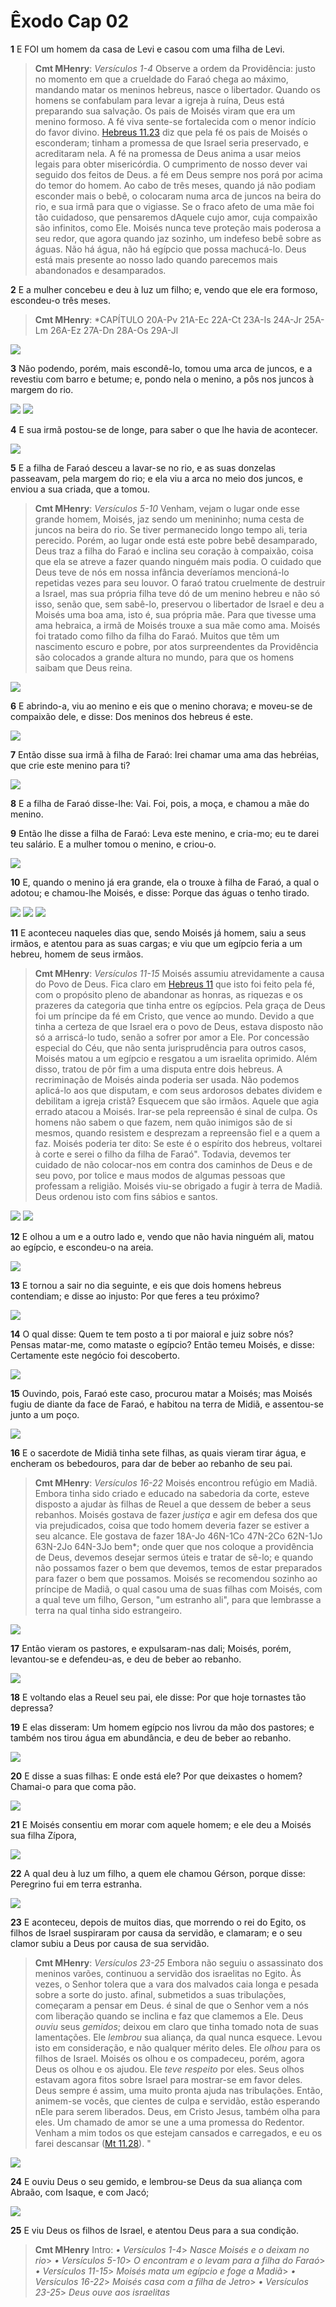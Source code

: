 # Êxodo Cap 02

**1** 	E FOI um homem da casa de Levi e casou com uma filha de Levi.

> **Cmt MHenry**: *Versículos 1-4* Observe a ordem da Providência: justo no momento em que a crueldade do Faraó chega ao máximo, mandando matar os meninos hebreus, nasce o libertador. Quando os homens se confabulam para levar a igreja à ruína, Deus está preparando sua salvação. Os pais de Moisés viram que era um menino formoso. A fé viva sente-se fortalecida com o menor indício do favor divino. [H](../58N-Hb/11.md#23)[ebreus 11.23](../58N-Hb/11.md#23) diz que pela fé os pais de Moisés o esconderam; tinham a promessa de que Israel seria preservado, e acreditaram nela. A fé na promessa de Deus anima a usar meios legais para obter misericórdia. O cumprimento de nosso dever vai seguido dos feitos de Deus. a fé em Deus sempre nos porá por acima do temor do homem. Ao cabo de três meses, quando já não podiam esconder mais o bebê, o colocaram numa arca de juncos na beira do rio, e sua irmã para que o vigiasse. Se o fraco afeto de uma mãe foi tão cuidadoso, que pensaremos dAquele cujo amor, cuja compaixão são infinitos, como Ele. Moisés nunca teve proteção mais poderosa a seu redor, que agora quando jaz sozinho, um indefeso bebê sobre as águas. Não há água, não há egípcio que possa machucá-lo. Deus está mais presente ao nosso lado quando parecemos mais abandonados e desamparados.

**2** 	E a mulher concebeu e deu à luz um filho; e, vendo que ele era formoso, escondeu-o três meses.

> **Cmt MHenry**: *CAPÍTULO 20A-Pv 21A-Ec 22A-Ct 23A-Is 24A-Jr 25A-Lm 26A-Ez 27A-Dn 28A-Os 29A-Jl

![](../Images/SweetPublishing/2-2-1.jpg) 

**3** 	Não podendo, porém, mais escondê-lo, tomou uma arca de juncos, e a revestiu com barro e betume; e, pondo nela o menino, a pôs nos juncos à margem do rio.

![](../Images/SweetPublishing/2-2-2.jpg) ![](../Images/SweetPublishing/2-2-3.jpg) 

**4** 	E sua irmã postou-se de longe, para saber o que lhe havia de acontecer.

![](../Images/SweetPublishing/2-2-4.jpg) 

**5** 	E a filha de Faraó desceu a lavar-se no rio, e as suas donzelas passeavam, pela margem do rio; e ela viu a arca no meio dos juncos, e enviou a sua criada, que a tomou.

> **Cmt MHenry**: *Versículos 5-10* Venham, vejam o lugar onde esse grande homem, Moisés, jaz sendo um menininho; numa cesta de juncos na beira do rio. Se tiver permanecido longo tempo ali, teria perecido. Porém, ao lugar onde está este pobre bebê desamparado, Deus traz a filha do Faraó e inclina seu coração à compaixão, coisa que ela se atreve a fazer quando ninguém mais podia. O cuidado que Deus teve de nós em nossa infância deveríamos mencioná-lo repetidas vezes para seu louvor. O faraó tratou cruelmente de destruir a Israel, mas sua própria filha teve dó de um menino hebreu e não só isso, senão que, sem sabê-lo, preservou o libertador de Israel e deu a Moisés uma boa ama, isto é, sua própria mãe. Para que tivesse uma ama hebraica, a irmã de Moisés trouxe a sua mãe como ama. Moisés foi tratado como filho da filha do Faraó. Muitos que têm um nascimento escuro e pobre, por atos surpreendentes da Providência são colocados a grande altura no mundo, para que os homens saibam que Deus reina.

![](../Images/SweetPublishing/2-2-5.jpg) 

**6** 	E abrindo-a, viu ao menino e eis que o menino chorava; e moveu-se de compaixão dele, e disse: Dos meninos dos hebreus é este.

![](../Images/SweetPublishing/2-2-6.jpg) 

**7** 	Então disse sua irmã à filha de Faraó: Irei chamar uma ama das hebréias, que crie este menino para ti?

![](../Images/SweetPublishing/2-2-7.jpg) 

**8** 	E a filha de Faraó disse-lhe: Vai. Foi, pois, a moça, e chamou a mãe do menino.

**9** 	Então lhe disse a filha de Faraó: Leva este menino, e cria-mo; eu te darei teu salário. E a mulher tomou o menino, e criou-o.

![](../Images/SweetPublishing/2-2-8.jpg) 

**10** 	E, quando o menino já era grande, ela o trouxe à filha de Faraó, a qual o adotou; e chamou-lhe Moisés, e disse: Porque das águas o tenho tirado.

![](../Images/SweetPublishing/2-2-9.jpg) ![](../Images/SweetPublishing/2-2-10.jpg) ![](../Images/SweetPublishing/2-2-11.jpg) 

**11** 	E aconteceu naqueles dias que, sendo Moisés já homem, saiu a seus irmãos, e atentou para as suas cargas; e viu que um egípcio feria a um hebreu, homem de seus irmãos.

> **Cmt MHenry**: *Versículos 11-15* Moisés assumiu atrevidamente a causa do Povo de Deus. Fica claro em [Hebreus 11](../58N-Hb/11.md#0) que isto foi feito pela fé, com o propósito pleno de abandonar as honras, as riquezas e os prazeres da categoria que tinha entre os egípcios. Pela graça de Deus foi um príncipe da fé em Cristo, que vence ao mundo. Devido a que tinha a certeza de que Israel era o povo de Deus, estava disposto não só a arriscá-lo tudo, senão a sofrer por amor a Ele. Por concessão especial do Céu, que não senta jurisprudência para outros casos, Moisés matou a um egípcio e resgatou a um israelita oprimido. Além disso, tratou de pôr fim a uma disputa entre dois hebreus. A recriminação de Moisés ainda poderia ser usada. Não podemos aplicá-lo aos que disputam, e com seus ardorosos debates dividem e debilitam a igreja cristã? Esquecem que são irmãos. Aquele que agia errado atacou a Moisés. Irar-se pela repreensão é sinal de culpa. Os homens não sabem o que fazem, nem quão inimigos são de si mesmos, quando resistem e desprezam a repreensão fiel e a quem a faz. Moisés poderia ter dito: Se este é o espírito dos hebreus, voltarei à corte e serei o filho da filha de Faraó". Todavia, devemos ter cuidado de não colocar-nos em contra dos caminhos de Deus e de seu povo, por tolice e maus modos de algumas pessoas que professam a religião. Moisés viu-se obrigado a fugir à terra de Madiã. Deus ordenou isto com fins sábios e santos.

![](../Images/SweetPublishing/2-2-12.jpg) ![](../Images/SweetPublishing/2-2-13.jpg) 

**12** 	E olhou a um e a outro lado e, vendo que não havia ninguém ali, matou ao egípcio, e escondeu-o na areia.

![](../Images/SweetPublishing/2-2-14.jpg) 

**13** 	E tornou a sair no dia seguinte, e eis que dois homens hebreus contendiam; e disse ao injusto: Por que feres a teu próximo?

![](../Images/SweetPublishing/2-2-15.jpg) 

**14** 	O qual disse: Quem te tem posto a ti por maioral e juiz sobre nós? Pensas matar-me, como mataste o egípcio? Então temeu Moisés, e disse: Certamente este negócio foi descoberto.

![](../Images/SweetPublishing/2-2-16.jpg) 

**15** 	Ouvindo, pois, Faraó este caso, procurou matar a Moisés; mas Moisés fugiu de diante da face de Faraó, e habitou na terra de Midiã, e assentou-se junto a um poço.

![](../Images/SweetPublishing/2-2-17.jpg) 

**16** 	E o sacerdote de Midiã tinha sete filhas, as quais vieram tirar água, e encheram os bebedouros, para dar de beber ao rebanho de seu pai.

> **Cmt MHenry**: *Versículos 16-22* Moisés encontrou refúgio em Madiã. Embora tinha sido criado e educado na sabedoria da corte, esteve disposto a ajudar às filhas de Reuel a que dessem de beber a seus rebanhos. Moisés gostava de fazer *justiça* e agir em defesa dos que via prejudicados, coisa que todo homem deveria fazer se estiver a seu alcance. Ele gostava de fazer 18A-Jo 46N-1Co 47N-2Co 62N-1Jo 63N-2Jo 64N-3Jo bem*; onde quer que nos coloque a providência de Deus, devemos desejar sermos úteis e tratar de sê-lo; e quando não possamos fazer o bem que devemos, temos de estar preparados para fazer o bem que possamos. Moisés se recomendou sozinho ao príncipe de Madiã, o qual casou uma de suas filhas com Moisés, com a qual teve um filho, Gerson, "um estranho ali", para que lembrasse a terra na qual tinha sido estrangeiro.

![](../Images/SweetPublishing/2-2-18.jpg) 

**17** 	Então vieram os pastores, e expulsaram-nas dali; Moisés, porém, levantou-se e defendeu-as, e deu de beber ao rebanho.

![](../Images/SweetPublishing/2-2-19.jpg) 

**18** 	E voltando elas a Reuel seu pai, ele disse: Por que hoje tornastes tão depressa?

**19** 	E elas disseram: Um homem egípcio nos livrou da mão dos pastores; e também nos tirou água em abundância, e deu de beber ao rebanho.

![](../Images/SweetPublishing/2-2-20.jpg) 

**20** 	E disse a suas filhas: E onde está ele? Por que deixastes o homem? Chamai-o para que coma pão.

![](../Images/SweetPublishing/2-2-26.jpg) 

**21** 	E Moisés consentiu em morar com aquele homem; e ele deu a Moisés sua filha Zípora,

![](../Images/SweetPublishing/2-2-28.jpg) 

**22** 	A qual deu à luz um filho, a quem ele chamou Gérson, porque disse: Peregrino fui em terra estranha.

![](../Images/SweetPublishing/2-2-27.jpg) 

**23** 	E aconteceu, depois de muitos dias, que morrendo o rei do Egito, os filhos de Israel suspiraram por causa da servidão, e clamaram; e o seu clamor subiu a Deus por causa de sua servidão.

> **Cmt MHenry**: *Versículos 23-25* Embora não seguiu o assassinato dos meninos varões, continuou a servidão dos israelitas no Egito. Às vezes, o Senhor tolera que a vara dos malvados caia longa e pesada sobre a sorte do justo. afinal, submetidos a suas tribulações, começaram a pensar em Deus. é sinal de que o Senhor vem a nós com liberação quando se inclina e faz que clamemos a Ele. Deus *ouviu* seus *gemidos*; deixou em claro que tinha tomado nota de suas lamentações. Ele *lembrou* sua aliança, da qual nunca esquece. Levou isto em consideração, e não qualquer mérito deles. Ele *olhou* para os filhos de Israel. Moisés os olhou e os compadeceu, porém, agora Deus os olhou e os ajudou. Ele *teve respeito* por eles. Seus olhos estavam agora fitos sobre Israel para mostrar-se em favor deles. Deus sempre é assim, uma muito pronta ajuda nas tribulações. Então, animem-se vocês, que cientes de culpa e servidão, estão esperando nEle para serem liberados. Deus, em Cristo Jesus, também olha para eles. Um chamado de amor se une a uma promessa do Redentor. Venham a mim todos os que estejam cansados e carregados, e eu os farei descansar ([Mt 11.28](../40N-Mt/11.md#28)). "

![](../Images/SweetPublishing/2-2-21.jpg) 

**24** 	E ouviu Deus o seu gemido, e lembrou-se Deus da sua aliança com Abraão, com Isaque, e com Jacó;

![](../Images/SweetPublishing/1-11-1.jpg) 

**25** 	E viu Deus os filhos de Israel, e atentou Deus para a sua condição.


> **Cmt MHenry** Intro: *• Versículos 1-4*> *Nasce Moisés e o deixam no rio*> *• Versículos 5-10*> *O encontram e o levam para a filha do Faraó*> *• Versículos 11-15*> *Moisés mata um egípcio e foge a Madiã*> *• Versículos 16-22*> *Moisés casa com a filha de Jetro*> *• Versículos 23-25*> *Deus ouve aos israelitas*